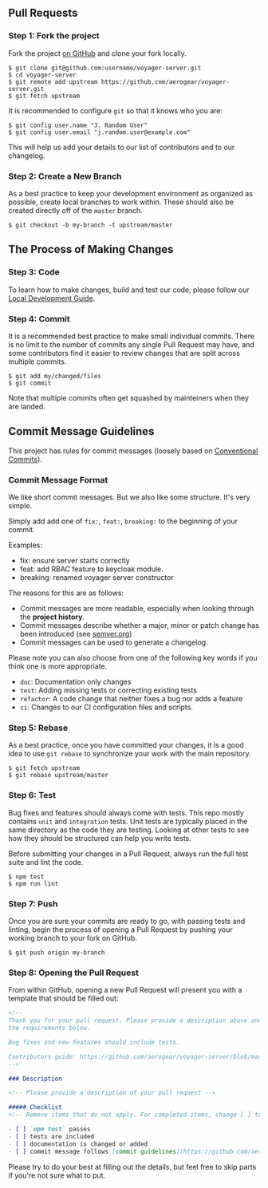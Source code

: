 

## Pull Requests

### Step 1: Fork the project

Fork the project [on GitHub](https://github.com/aerogear/voyager-server) and clone your fork
locally.

```text
$ git clone git@github.com:username/voyager-server.git
$ cd voyager-server
$ git remote add upstream https://github.com/aerogear/voyager-server.git
$ git fetch upstream
```

It is recommended to configure `git` so that it knows who you are:

```text
$ git config user.name "J. Random User"
$ git config user.email "j.random.user@example.com"
```

This will help us add your details to our list of contributors and to our changelog.

### Step 2: Create a New Branch

As a best practice to keep your development environment as organized as
possible, create local branches to work within. These should also be created
directly off of the `master` branch.

```text
$ git checkout -b my-branch -t upstream/master
```

## The Process of Making Changes

### Step 3: Code

To learn how to make changes, build and test our code, please follow our [Local Development Guide](./local-development.md).

### Step 4: Commit

It is a recommended best practice to make small individual commits. There is no limit to the number of
commits any single Pull Request may have, and some contributors find it easier
to review changes that are split across multiple commits.

```text
$ git add my/changed/files
$ git commit
```

Note that multiple commits often get squashed by mainteiners when they are landed.

## Commit Message Guidelines

This project has rules for commit messages (loosely based on [Conventional Commits](https://conventionalcommits.org/)).

### Commit Message Format

We like short commit messages. But we also like some structure. It's very simple.

Simply add add one of `fix:`, `feat:`, `breaking:` to the beginning of your commit.

Examples:

  - fix: ensure server starts correctly
  - feat: add RBAC feature to keycloak module.
  - breaking: renamed voyager server constructor

The reasons for this are as follows:

* Commit messages are more readable, especially when looking through the **project history**.
* Commit messages describe whether a major, minor or patch change has been introduced (see [semver.org](https://semver.org/))
* Commit messages can be used to generate a changelog.

Please note you can also choose from one of the following key words if you think one is more appropriate.

- `doc`: Documentation only changes
- `test`: Adding missing tests or correcting existing tests
- `refactor`: A code change that neither fixes a bug nor adds a feature
- `ci`: Changes to our CI configuration files and scripts.

### Step 5: Rebase

As a best practice, once you have committed your changes, it is a good idea
to use `git rebase` to synchronize your work with the main
repository.

```text
$ git fetch upstream
$ git rebase upstream/master
```

### Step 6: Test

<!-- TODO: Once we have more testing in place, it would be nice to have a better guide on tests -->
Bug fixes and features should always come with tests. This repo mostly contains `unit` and `integration` tests.
Unit tests are typically placed in the same directory as the code they are testing.
Looking at other tests to see how they should be structured can help you write tests.

Before submitting your changes in a Pull Request, always run the full test suite and lint the code.

```
$ npm test
$ npm run lint
```

### Step 7: Push

Once you are sure your commits are ready to go, with passing tests and linting,
begin the process of opening a Pull Request by pushing your working branch to
your fork on GitHub.

```text
$ git push origin my-branch
```

### Step 8: Opening the Pull Request

From within GitHub, opening a new Pull Request will present you with a template
that should be filled out:

```markdown
<!--
Thank you for your pull request. Please provide a description above and review
the requirements below.

Bug fixes and new features should include tests.

Contributors guide: https://github.com/aerogear/voyager-server/blob/master/CONTRIBUTING.md
-->

### Description

<!-- Please provide a description of your pull request -->

##### Checklist
<!-- Remove items that do not apply. For completed items, change [ ] to [x]. -->

- [ ] `npm test` passes
- [ ] tests are included
- [ ] documentation is changed or added
- [ ] commit message follows [commit guidelines](https://github.com/aerogear/voyager-server/blob/master/CONTRIBUTING.md#commit-message-guidelines)
```

Please try to do your best at filling out the details, but feel free to skip
parts if you're not sure what to put.
